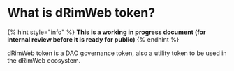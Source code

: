 # What is dRimWeb token?

{% hint style="info" %}
**This is a working in progress document (for internal review before it is ready for public)**
{% endhint %}

dRimWeb token is a DAO governance token, also a utility token to be used in the dRimWeb ecosystem.
